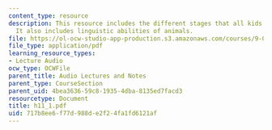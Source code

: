 ```yaml
---
content_type: resource
description: This resource includes the different stages that all kids learn language.
  It also includes linguistic abilities of animals.
file: https://ol-ocw-studio-app-production.s3.amazonaws.com/courses/9-00-introduction-to-psychology-fall-2004/717b8ee6f77d988de2f24fa1fd6121af_h11_1.pdf
file_type: application/pdf
learning_resource_types:
- Lecture Audio
ocw_type: OCWFile
parent_title: Audio Lectures and Notes
parent_type: CourseSection
parent_uid: 4bea3636-59c8-1935-4dba-8135ed7facd3
resourcetype: Document
title: h11_1.pdf
uid: 717b8ee6-f77d-988d-e2f2-4fa1fd6121af
---
```

